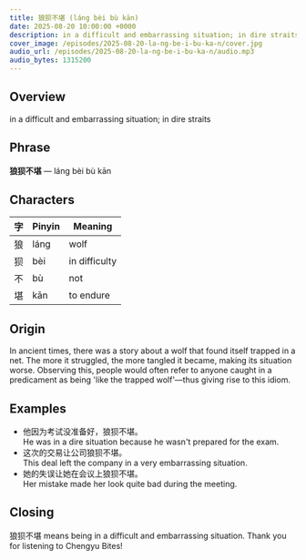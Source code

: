 ```yaml
---
title: 狼狈不堪 (láng bèi bù kān)
date: 2025-08-20 10:00:00 +0000
description: in a difficult and embarrassing situation; in dire straits
cover_image: /episodes/2025-08-20-la-ng-be-i-bu-ka-n/cover.jpg
audio_url: /episodes/2025-08-20-la-ng-be-i-bu-ka-n/audio.mp3
audio_bytes: 1315200
---
```





## Overview
in a difficult and embarrassing situation; in dire straits

## Phrase
**狼狈不堪** — láng bèi bù kān

## Characters

| 字  | Pinyin | Meaning          |
| --- | --- | --- |
| 狼  | láng   | wolf             |
| 狈  | bèi    | in difficulty     |
| 不  | bù     | not              |
| 堪  | kān    | to endure        |
## Origin
In ancient times, there was a story about a wolf that found itself trapped in a net. The more it struggled, the more tangled it became, making its situation worse. Observing this, people would often refer to anyone caught in a predicament as being 'like the trapped wolf'—thus giving rise to this idiom.

## Examples
- 他因为考试没准备好，狼狈不堪。<br>He was in a dire situation because he wasn't prepared for the exam.
- 这次的交易让公司狼狈不堪。<br>This deal left the company in a very embarrassing situation.
- 她的失误让她在会议上狼狈不堪。<br>Her mistake made her look quite bad during the meeting.

## Closing
狼狈不堪 means being in a difficult and embarrassing situation. Thank you for listening to Chengyu Bites!
